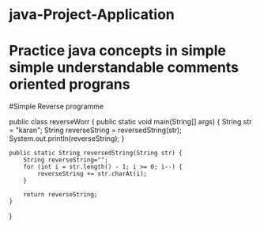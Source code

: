 # java-Project-Application
# Practice java concepts in simple simple understandable comments oriented prograns



#Simple Reverse programme 


public class reverseWorr {
	public static void main(String[] args) {
		String str = "karan";
		String reverseString = reversedString(str);
		System.out.println(reverseString);
	}

	public static String reversedString(String str) {
		String reverseString="";
		for (int i = str.length() - 1; i >= 0; i--) {
			reverseString += str.charAt(i);
		}

		return reverseString;
	}

}
